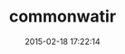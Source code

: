 ---
layout: post
title:  "commonwatir"
repo:   "watir/watir"
date:   2015-02-18 17:22:14
gemurl: http://github.com/watir/watir
---
